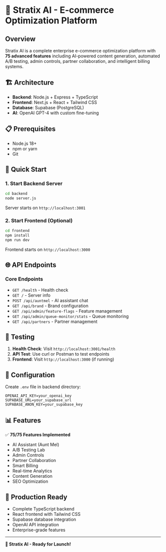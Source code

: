 # 🚀 Stratix AI - E-commerce Optimization Platform

## Overview
Stratix AI is a complete enterprise e-commerce optimization platform with **75 advanced features** including AI-powered content generation, automated A/B testing, admin controls, partner collaboration, and intelligent billing systems.

## 🏗️ Architecture
- **Backend**: Node.js + Express + TypeScript
- **Frontend**: Next.js + React + Tailwind CSS
- **Database**: Supabase (PostgreSQL)
- **AI**: OpenAI GPT-4 with custom fine-tuning

## 📋 Prerequisites
- Node.js 18+
- npm or yarn
- Git

## 🚀 Quick Start

### 1. Start Backend Server
```bash
cd backend
node server.js
```
Server starts on `http://localhost:3001`

### 2. Start Frontend (Optional)
```bash
cd frontend
npm install
npm run dev
```
Frontend starts on `http://localhost:3000`

## 🌐 API Endpoints

### Core Endpoints
- `GET /health` - Health check
- `GET /` - Server info
- `POST /api/auntmel` - AI assistant chat
- `GET /api/brand` - Brand configuration
- `GET /api/admin/feature-flags` - Feature management
- `GET /api/admin/queue-monitor/stats` - Queue monitoring
- `GET /api/partners` - Partner management

## 🧪 Testing
1. **Health Check**: Visit `http://localhost:3001/health`
2. **API Test**: Use curl or Postman to test endpoints
3. **Frontend**: Visit `http://localhost:3000` (if running)

## 🔧 Configuration
Create `.env` file in backend directory:
```env
OPENAI_API_KEY=your_openai_key
SUPABASE_URL=your_supabase_url
SUPABASE_ANON_KEY=your_supabase_key
```

## 📊 Features
✅ **75/75 Features Implemented**
- AI Assistant (Aunt Mel)
- A/B Testing Lab
- Admin Controls
- Partner Collaboration
- Smart Billing
- Real-time Analytics
- Content Generation
- SEO Optimization

## 🎯 Production Ready
- Complete TypeScript backend
- React frontend with Tailwind CSS
- Supabase database integration
- OpenAI API integration
- Enterprise-grade features

---

**🚀 Stratix AI - Ready for Launch!**
